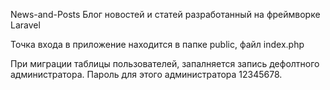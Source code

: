 News-and-Posts
Блог новостей и статей разработанный на фреймворке Laravel

Точка входа в приложение находится в папке public, файл index.php

При миграции таблицы пользователей, запалняется запись дефолтного администратора. Пароль для этого администратора 12345678. 
